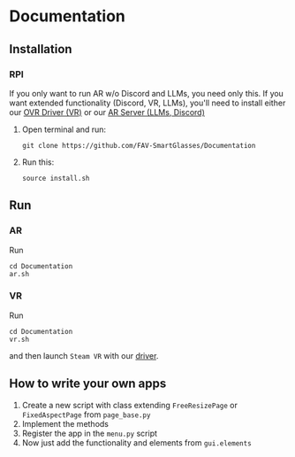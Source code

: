 # Documentation

## Installation
### RPI
If you only want to run AR w/o Discord and LLMs, you need only this. If you want extended functionality (Discord, VR, LLMs), you'll need to install either our [OVR Driver (VR)](https://github.com/FAV-SmartGlasses/Optiforge-VR-Driver) or our [AR Server (LLMs, Discord)](https://github.com/FAV-SmartGlasses/Discord)

1. Open terminal and run:  
    ```
    git clone https://github.com/FAV-SmartGlasses/Documentation
   ```
2. Run this:
    ```
    source install.sh
    ```

## Run

### AR
Run 

```
cd Documentation
ar.sh
```

### VR
Run 
```
cd Documentation
vr.sh
``` 
and then launch `Steam VR` with our [driver](https://github.com/FAV-SmartGlasses/Optiforge-VR-Driver).

## How to write your own apps
1. Create a new script with class extending `FreeResizePage` or `FixedAspectPage` from `page_base.py`
2. Implement the methods
3. Register the app in the `menu.py` script
4. Now just add the functionality and elements from `gui.elements`